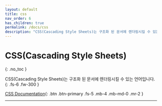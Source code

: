 ```yaml
---
layout: default
title: css
nav_order: 6
has_children: true
permalink: /docs/css
description: "CSS(Cascading Style Sheets)는 구조화 된 문서에 렌더링시킬 수 있는 언어입니다. "
---
```


# CSS(Cascading Style Sheets)
{: .no_toc }


CSS(Cascading Style Sheets)는 구조화 된 문서에 렌더링시킬 수 있는 언어입니다. 
{: .fs-6 .fw-300 }

[CSS Documentation](https://www.w3.org/Style/CSS/){: .btn .btn-primary .fs-5 .mb-4 .mb-md-0 .mr-2 }

---